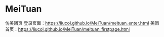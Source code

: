 # MeiTuan
仿美团页
登录页面：https://liucol.github.io/MeiTuan/meituan_enter.html
美团首页：https://liucol.github.io/MeiTuan/meituan_firstpage.html
